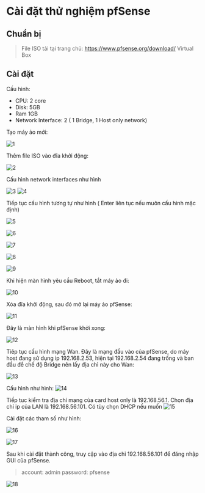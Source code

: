 
# Cài đặt thử nghiệm pfSense

## Chuẩn bị
> File ISO tải tại trang chủ: https://www.pfsense.org/download/
>  Virtual Box

## Cài đặt

Cấu hình:
* CPU: 2 core
* Disk: 5GB
* Ram 1GB
* Network Interface: 2 ( 1 Bridge, 1 Host only network)


Tạo máy ảo mới:

![1](https://github.com/phamngocsonls/SVTT/blob/phamngocsonls/SONPN/pfSense/image/1.png?raw=true)

Thêm file ISO vào đĩa khởi động:

![2](https://github.com/phamngocsonls/SVTT/blob/phamngocsonls/SONPN/pfSense/image/2.png?raw=true)

Cấu hình network interfaces như hình

 ![3](https://github.com/phamngocsonls/SVTT/blob/phamngocsonls/SONPN/pfSense/image/3.png?raw=true)
![4](https://github.com/phamngocsonls/SVTT/blob/phamngocsonls/SONPN/pfSense/image/4.png?raw=true)

Tiếp tục cấu hình tương tự như hình ( Enter liên tục nếu muôn cấu hình mặc định)

![5](https://github.com/phamngocsonls/SVTT/blob/phamngocsonls/SONPN/pfSense/image/5.png?raw=true)

![6](https://github.com/phamngocsonls/SVTT/blob/phamngocsonls/SONPN/pfSense/image/6.png?raw=true)

![7](https://github.com/phamngocsonls/SVTT/blob/phamngocsonls/SONPN/pfSense/image/7.png?raw=true)

![8](https://github.com/phamngocsonls/SVTT/blob/phamngocsonls/SONPN/pfSense/image/8.png?raw=true)

![9](https://github.com/phamngocsonls/SVTT/blob/phamngocsonls/SONPN/pfSense/image/9.png?raw=true)

Khi hiện màn hình yêu cầu Reboot, tắt máy ảo đi:

![10](https://github.com/phamngocsonls/SVTT/blob/phamngocsonls/SONPN/pfSense/image/10.png?raw=true)

Xóa đĩa khởi động, sau đó mở lại máy ảo pfSense:

![11](https://github.com/phamngocsonls/SVTT/blob/phamngocsonls/SONPN/pfSense/image/11.png?raw=true)

Đây là màn hình khi pfSense khởi xong:

![12](https://github.com/phamngocsonls/SVTT/blob/phamngocsonls/SONPN/pfSense/image/12.png?raw=true) 

Tiêp tục cấu hình mạng Wan. Đây là mạng đầu vào của pfSense, do máy host đang sử dụng ip 192.168.2.53, hiện tại 192.168.2.54 đang trống và ban đầu để chế độ Bridge nên lấy địa chỉ này cho Wan:

![13](https://github.com/phamngocsonls/SVTT/blob/phamngocsonls/SONPN/pfSense/image/13.png?raw=true)

Cấu hình như hình:
![14](https://github.com/phamngocsonls/SVTT/blob/phamngocsonls/SONPN/pfSense/image/14.png?raw=true)

Tiếp tuc kiểm tra địa chỉ mạng của card host only là 192.168.56.1. Chọn địa chỉ ip của LAN là 192.168.56.101. Có tùy chọn DHCP nếu muốn
![15](https://github.com/phamngocsonls/SVTT/blob/phamngocsonls/SONPN/pfSense/image/15.png?raw=true)

Cài đặt các tham số như hình:

![16](https://github.com/phamngocsonls/SVTT/blob/phamngocsonls/SONPN/pfSense/image/16.png?raw=true)

![17](https://github.com/phamngocsonls/SVTT/blob/phamngocsonls/SONPN/pfSense/image/17.png?raw=true)

Sau khi cài đặt thành công, truy cập vào địa chỉ 192.168.56.101 để đăng nhập GUI của pfSense. 
> account: admin
> password: pfsense

![18](https://github.com/phamngocsonls/SVTT/blob/phamngocsonls/SONPN/pfSense/image/18.png?raw=true)
